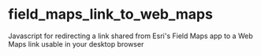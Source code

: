 # field_maps_link_to_web_maps
Javascript for redirecting a link shared from Esri's Field Maps app to a Web Maps link usable in your desktop browser
